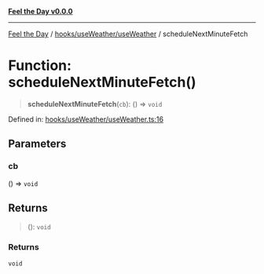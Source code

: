 [**Feel the Day v0.0.0**](../../../../README.md)

***

[Feel the Day](../../../../README.md) / [hooks/useWeather/useWeather](../README.md) / scheduleNextMinuteFetch

# Function: scheduleNextMinuteFetch()

> **scheduleNextMinuteFetch**(`cb`): () => `void`

Defined in: [hooks/useWeather/useWeather.ts:16](https://github.com/HyeinKang/feel-the-day/blob/6b0d3fb3bda5bce2accd42bfbaa4c5a46f07891e/src/hooks/useWeather/useWeather.ts#L16)

## Parameters

### cb

() => `void`

## Returns

> (): `void`

### Returns

`void`
